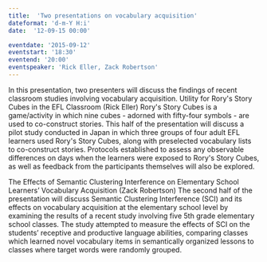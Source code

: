 ```yaml
---
title:  'Two presentations on vocabulary acquisition'
dateformat: 'd-m-Y H:i'
date:  '12-09-15 00:00'

eventdate: '2015-09-12'
eventstart: '18:30'
eventend: '20:00'
eventspeaker: 'Rick Eller, Zack Robertson'
---
```


In this presentation, two presenters will discuss the findings of recent classroom studies involving vocabulary acquisition.
 Utility for Rory's Story Cubes in the EFL Classroom  (Rick Eller)
Rory's Story Cubes is a game/activity in which nine cubes - adorned with fifty-four symbols - are used to co-construct stories. This half of the presentation will discuss a pilot study conducted in Japan in which three groups of four adult EFL learners used Rory's Story Cubes, along with preselected vocabulary lists to co-construct stories. Protocols established to assess any observable differences on days when the learners were exposed to Rory's Story Cubes, as well as feedback from the participants themselves will also be explored.

The Effects of Semantic Clustering Interference on Elementary School Learners’ Vocabulary Acquisition  (Zack Robertson)
The second half of the presentation will discuss Semantic Clustering Interference (SCI) and its effects on vocabulary acquisition at the elementary school level by examining the results of a recent study involving five 5th grade elementary school classes. The study attempted to measure the effects of SCI on the students’ receptive and productive language abilities, comparing classes which learned novel vocabulary items in semantically organized lessons to classes where target words were randomly grouped.

